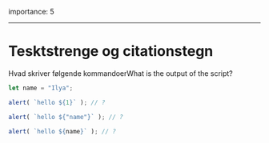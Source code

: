 importance: 5

---

# Tesktstrenge og citationstegn

Hvad skriver følgende kommandoerWhat is the output of the script?

```js
let name = "Ilya";

alert( `hello ${1}` ); // ?

alert( `hello ${"name"}` ); // ?

alert( `hello ${name}` ); // ?
```